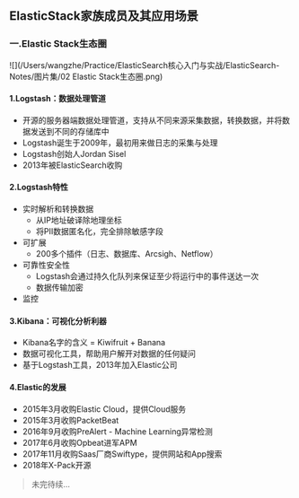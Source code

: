## ElasticStack家族成员及其应用场景

### 一.Elastic Stack生态圈

![](/Users/wangzhe/Practice/ElasticSearch核心入门与实战/ElasticSearch-Notes/图片集/02 Elastic Stack生态圈.png)

#### 1.Logstash：数据处理管道

* 开源的服务器端数据处理管道，支持从不同来源采集数据，转换数据，并将数据发送到不同的存储库中
* Logstash诞生于2009年，最初用来做日志的采集与处理
* Logstash创始人Jordan Sisel
* 2013年被ElasticSearch收购

#### 2.Logstash特性

* 实时解析和转换数据
  * 从IP地址破译除地理坐标
  * 将PII数据匿名化，完全排除敏感字段
* 可扩展
  * 200多个插件（日志、数据库、Arcsigh、Netflow）
* 可靠性安全性
  * Logstash会通过持久化队列来保证至少将运行中的事件送达一次
  * 数据传输加密
* 监控

#### 3.Kibana：可视化分析利器

* Kibana名字的含义 = Kiwifruit + Banana
* 数据可视化工具，帮助用户解开对数据的任何疑问
* 基于Logstash工具，2013年加入Elastic公司

#### 4.Elastic的发展

* 2015年3月收购Elastic Cloud，提供Cloud服务
* 2015年3月收购PacketBeat
* 2016年9月收购PreAlert - Machine Learning异常检测
* 2017年6月收购Opbeat进军APM
* 2017年11月收购Saas厂商Swiftype，提供网站和App搜索
* 2018年X-Pack开源



> 未完待续...